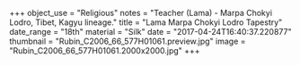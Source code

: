 +++
object_use = "Religious"
notes = "Teacher (Lama) - Marpa Chokyi Lodro, Tibet, Kagyu lineage."
title = "Lama Marpa Chokyi Lodro Tapestry"
date_range = "18th"
material = "Silk"
date = "2017-04-24T16:40:37.220877"
thumbnail = "Rubin_C2006_66_577H01061.preview.jpg"
image = "Rubin_C2006_66_577H01061.2000x2000.jpg"
+++
